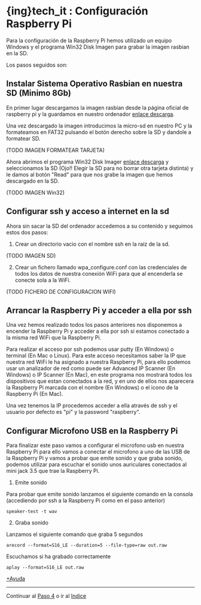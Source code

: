 # {ing}tech_it : Configuración Raspberry Pi


Para la configuración de la Raspberry Pi hemos utilizado un equipo Windows y el programa Win32 Disk Imagen para grabar la imagen rasbian en la SD.

Los pasos seguidos son:
## Instalar Sistema Operativo Rasbian en nuestra SD (Minimo 8Gb)

En primer lugar descargamos la imagen rasbian desde la página oficial de raspberry pi y la guardamos en nuestro ordenador [enlace descarga](https://www.raspberrypi.org/downloads/raspbian/).

Una vez descargado la imagen introducimos la micro-sd en nuestro PC y la formateamos en FAT32 pulsando el botón derecho sobre la SD y dandole a formatear SD.

(TODO IMAGEN FORMATEAR TARJETA)

Ahora abrimos el programa Win32 Disk Imager [enlace descarga](https://sourceforge.net/projects/win32diskimager/) y seleccionamos la SD (Ojo!! Elegir la SD para no borrar otra tarjeta distinta) y le damos al botón "Read" para que nos grabe la imagen que hemos descargado en la SD.

(TODO IMAGEN Win32)


## Configurar ssh y acceso a internet en la sd

Ahora sin sacar la SD del ordenador accedemos a su contenido y seguimos estos dos pasos:
1. Crear un directorio vacio con el nombre ssh en la raíz de la sd.

(TODO IMAGEN SD)

2. Crear un fichero llamado wpa_configure.conf con las credenciales de todos los datos de nuestra conexión WiFi para que al encenderla se conecte sola a la WiFi.

(TODO FICHERO DE CONFIGURACION WIFI)

## Arrancar la Raspberry Pi y acceder a ella por ssh

Una vez hemos realizado todos los pasos anteriores nos disponemos a encender la Raspberry Pi y acceder a ella por ssh si estamos conectado a la misma red WiFi que la Raspberry Pi.

Para realizar el acceso por ssh podemos usar putty (En Windows) o terminal (En Mac o Linux). Para este acceso necesitamos saber la IP que nuestra red WiFi le ha asignado a nuestra Raspberry Pi, para ello podemos usar un analizador de red como puede ser Advanced IP Scanner (En Windows) o IP Scanner (En Mac), en este programa nos mostrará todos los dispositivos que estan conectados a la red, y en uno de ellos nos aparecera la Raspberry Pi marcada con el nombre (En Windows) o el icono de la Raspberry Pi (En Mac).

Una vez tenemos la IP procedemos acceder a ella através de ssh y el usuario por defecto es "pi" y la password "raspberry".

## Configurar Microfono USB en la Raspberry Pi

Para finalizar este paso vamos a configurar el microfono usb en nuestra Raspberry Pi para ello vamos a conectar el microfono a uno de las USB de la Raspberry Pi y vamos a probar que emite sonido y que graba sonido, podemos utilizar para escuchar el sonido unos auriculares conectados al mini jack 3.5 que trae la Raspberry Pi.

1. Emite sonido

Para probar que emite sonido lanzamos el siguiente comando en la consola (accediendo por ssh a la Raspberry Pi como en el paso anterior)

~~~
speaker-test -t wav  
~~~


2. Graba sonido

Lanzamos el siguiente comando que graba 5 segundos

~~~
arecord --format=S16_LE --duration=5 --file-type=raw out.raw 
~~~

Escuchamos si ha grabado correctamente

~~~
aplay --format=S16_LE out.raw  
~~~

[+Ayuda](https://developers.google.com/assistant/sdk/develop/python/hardware/audio)


--------
Continuar al  [Paso 4](./instalacion_sdk_google_assistant.md) o ir al [Indice](./index.md)